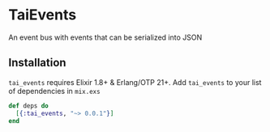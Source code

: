 # TaiEvents

An event bus with events that can be serialized into JSON

## Installation

`tai_events` requires Elixir 1.8+ & Erlang/OTP 21+. Add `tai_events` to your list of dependencies in `mix.exs`

```elixir
def deps do
  [{:tai_events, "~> 0.0.1"}]
end
```
